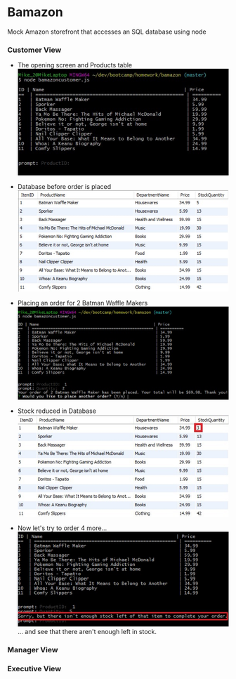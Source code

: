 # Bamazon
Mock Amazon storefront that accesses an SQL database using node

### Customer View
* The opening screen and Products table
![Products Table in BamazonCustomer](/images/1.jpg)

* Database before order is placed
![Database before order is placed](/images/2.jpg)

* Placing an order for 2 Batman Waffle Makers
![Placing an order for 2 Batman Waffle Makers](/images/3.jpg)

* Stock reduced in Database
![Stock reduced in Database](/images/4.jpg)

* Now let's try to order 4 more...
![Ordering 4 more...](/images/5.jpg)
... and see that there aren't enough left in stock.

### Manager View


### Executive View
